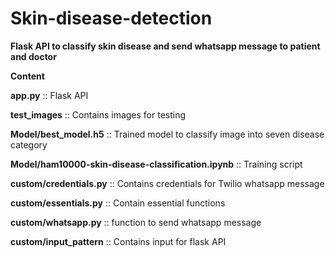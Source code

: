 # Skin-disease-detection
**Flask API to classify skin disease and send whatsapp message to patient and doctor**


**Content**


**app.py** :: Flask API

**test_images** :: Contains images for testing

**Model/best_model.h5** :: Trained model to classify image into seven disease category

**Model/ham10000-skin-disease-classification.ipynb** :: Training script 

**custom/credentials.py** :: Contains credentials for Twilio whatsapp message

**custom/essentials.py** :: Contain essential functions

**custom/whatsapp.py** :: function to send whatsapp message

**custom/input_pattern** :: Contains input for flask API

